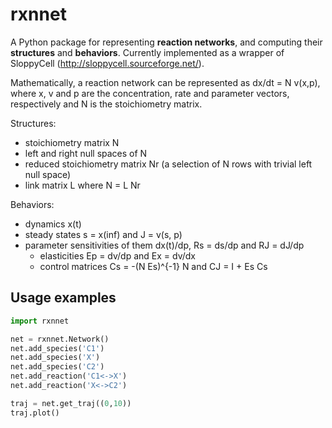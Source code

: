 # rxnnet

A Python package for representing **reaction networks**, and computing their **structures** and **behaviors**. Currently implemented as a wrapper of SloppyCell (http://sloppycell.sourceforge.net/). 

Mathematically, a reaction network can be represented as dx/dt = N v(x,p), where x, v and p are the concentration, rate and parameter vectors, respectively and N is the stoichiometry matrix.

Structures:
- stoichiometry matrix N
- left and right null spaces of N
- reduced stoichiometry matrix Nr (a selection of N rows with trivial left null space)
- link matrix L where N = L Nr

Behaviors:
- dynamics x(t)
- steady states s = x(inf) and J = v(s, p)
- parameter sensitivities of them dx(t)/dp, Rs = ds/dp and RJ = dJ/dp 
  - elasticities Ep = dv/dp and Ex = dv/dx 
  - control matrices Cs = -(N Es)^{-1} N and CJ = I + Es Cs

<!---
Why a wrapper of SloppyCell: 
    - Coding styles
    - Extra functionalities such as steady states and mca

What rxnnet can do:
     - make networks
     - encode rate laws
     - network structures
     - simulate networks
     - get steady states
     - mca
-->

## Usage examples

```python
import rxnnet

net = rxnnet.Network()
net.add_species('C1')
net.add_species('X')
net.add_species('C2')
net.add_reaction('C1<->X')
net.add_reaction('X<->C2')

traj = net.get_traj((0,10))
traj.plot()
```
